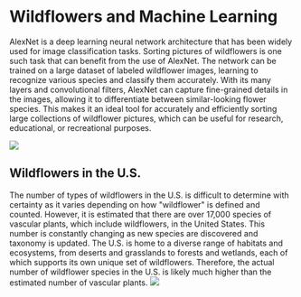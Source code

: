 # Wildflowers and Machine Learning
AlexNet is a deep learning neural network architecture that has been widely used for image classification tasks. Sorting pictures of wildflowers is one such task that can benefit from the use of AlexNet. The network can be trained on a large dataset of labeled wildflower images, learning to recognize various species and classify them accurately. With its many layers and convolutional filters, AlexNet can capture fine-grained details in the images, allowing it to differentiate between similar-looking flower species. This makes it an ideal tool for accurately and efficiently sorting large collections of wildflower pictures, which can be useful for research, educational, or recreational purposes.

<img src = "https://th.bing.com/th/id/OIP.glCVuVvmemziXV5PDJigIQHaE8?w=302&h=200&c=7&r=0&o=5&dpr=1.3&pid=1.7">

## Wildflowers in the U.S.
The number of types of wildflowers in the U.S. is difficult to determine with certainty as it varies depending on how "wildflower" is defined and counted. However, it is estimated that there are over 17,000 species of vascular plants, which include wildflowers, in the United States. This number is constantly changing as new species are discovered and taxonomy is updated. The U.S. is home to a diverse range of habitats and ecosystems, from deserts and grasslands to forests and wetlands, each of which supports its own unique set of wildflowers. Therefore, the actual number of wildflower species in the U.S. is likely much higher than the estimated number of vascular plants.
<img src = "https://th.bing.com/th/id/OIP.Cj9UrJ_KlGhxgE_7H127kwHaE8?w=281&h=187&c=7&r=0&o=5&dpr=1.3&pid=1.7">
